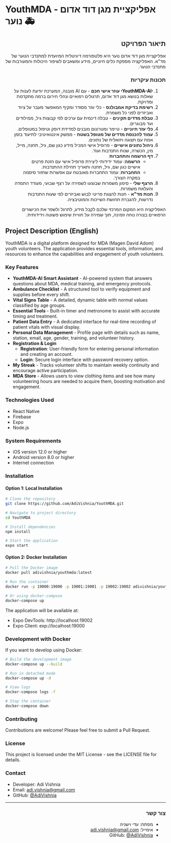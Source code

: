 # YouthMDA - אפליקציית מגן דוד אדום נוער 🚑

<div dir="rtl">

## תיאור הפרויקט
אפליקציית מגן דוד אדום נוער היא פלטפורמה דיגיטלית המיועדת למתנדבי הנוער של מד"א. האפליקציה מספקת כלים חיוניים, מידע ומשאבים לשיפור היכולות והמעורבות של מתנדבי הנוער.

### תכונות עיקריות
1. **יYouthMDA-AIי עוזר אישי חכם** - עם AI מובנה, המערכת יודעת לענות על שאלות בנושא מגן דוד אדום, תרגולים רפואיים ונהלי חירום ברמה מתקדמת ומדויקת.
2. **רשימת בדיקת אמבולנס** - כלי עזר מסודר ומקיף המאפשר מעבר על ציוד ואביזרים לפני כל משמרת.
3. **טבלת מדדים תקינים** - טבלה דינמית עם ערכים לפי קבוצות גיל, ממילודים ועד מבוגרים.
4. **כלי עזר חיוניים** - טיימר ומטרונום מובנים למדידת דופק וטיפול במטופלים.
5. **עמוד להכנסת מדדים של מטופל בשטח** - ממשק אינטואיטיבי לתיעוד בזמן אמת עם תצוגה ויזואלית של נתונים.
6. **ניהול נתונים אישיים** - פרופיל אישי המכיל מידע כגון שם, גיל, תחנה, מייל, מין, הכשרה, שנות התנדבות ועוד.
7. **דף הרשמה והתחברות**
   - **הרשמה**: עמוד ידידותי ליצירת פרופיל אישי עם הזנת פרטים אישיים כגון שם, גיל, תחנה ותאריך תחילת ההתנדבות.
   - **התחברות**: עמוד התחברות מאובטח עם אפשרות שחזור סיסמה במקרה הצורך.
8. **הרצף שלי** - סימון משמרות שבוצעו לשמירה על רצף שבועי, מעודד התמדה והעלאת משמרות.
9. **חנות מד"א** - חנות להצגת פריטי לבוש ואביזרים לפי שעות התנדבות נדרשות, להגברת תחושת השייכות והמוטיבציה.

האפליקציה היא המקום המרכזי שלכם לקבל מידע, לתרגל ולשפר את הכישורים הרפואיים בצורה נוחה וזמינה, תוך שמירה על חוויית שימוש פשוטה וידידותית.

</div>

## Project Description (English)

YouthMDA is a digital platform designed for MDA (Magen David Adom) youth volunteers. The application provides essential tools, information, and resources to enhance the capabilities and engagement of youth volunteers.

### Key Features
* **YouthMDA-AI Smart Assistant** - AI-powered system that answers questions about MDA, medical training, and emergency protocols.
* **Ambulance Checklist** - A structured tool to verify equipment and supplies before every shift.
* **Vital Signs Table** - A detailed, dynamic table with normal values classified by age groups.
* **Essential Tools** - Built-in timer and metronome to assist with accurate timing and treatment.
* **Patient Data Entry** - A dedicated interface for real-time recording of patient vitals with visual display.
* **Personal Data Management** - Profile page with details such as name, station, email, age, gender, training, and volunteer history.
* **Registration & Login**
   - **Registration**: User-friendly form for entering personal information and creating an account.
   - **Login**: Secure login interface with password recovery option.
* **My Streak** - Tracks volunteer shifts to maintain weekly continuity and encourage active participation.
* **MDA Store** - Allows users to view clothing items and see how many volunteering hours are needed to acquire them, boosting motivation and engagement.

### Technologies Used
* React Native
* Firebase
* Expo
* Node.js

### System Requirements
* iOS version 12.0 or higher
* Android version 8.0 or higher
* Internet connection

### Installation

#### Option 1: Local Installation
```bash
# Clone the repository
git clone https://github.com/AdiVishnia/YouthMDA.git

# Navigate to project directory
cd YouthMDA

# Install dependencies
npm install

# Start the application
expo start
```

#### Option 2: Docker Installation
```bash
# Pull the Docker image
docker pull adivishnia/youthmda:latest

# Run the container
docker run -p 19000:19000 -p 19001:19001 -p 19002:19002 adivishnia/youthmda:latest

# Or using docker-compose
docker-compose up
```

The application will be available at:
- Expo DevTools: http://localhost:19002
- Expo Client: exp://localhost:19000

### Development with Docker
If you want to develop using Docker:

```bash
# Build the development image
docker-compose up --build

# Run in detached mode
docker-compose up -d

# View logs
docker-compose logs -f

# Stop the container
docker-compose down
```

### Contributing
Contributions are welcome! Please feel free to submit a Pull Request.

### License
This project is licensed under the MIT License - see the LICENSE file for details.

### Contact
* Developer: Adi Vishnia
* Email: adi.vishnia@gmail.com
* GitHub: [@AdiVishnia](https://github.com/AdiVishnia)

---
<div dir="rtl">

### צור קשר
* מפתח: עדי וישניה
* אימייל: adi.vishnia@gmail.com
* GitHub: [@AdiVishnia](https://github.com/AdiVishnia)

</div>

